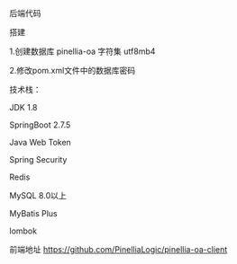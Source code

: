后端代码

搭建

1.创建数据库 pinellia-oa 字符集 utf8mb4

2.修改pom.xml文件中的数据库密码


技术栈：

JDK 1.8

SpringBoot 2.7.5

Java Web Token

Spring Security

Redis

MySQL 8.0以上

MyBatis Plus

lombok

前端地址
https://github.com/PinelliaLogic/pinellia-oa-client
